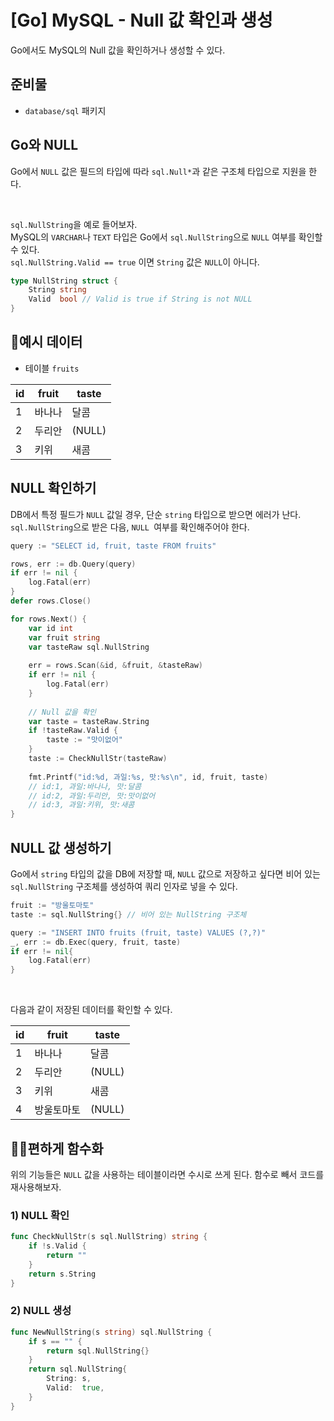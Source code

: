 # [Go] MySQL - Null 값 확인과 생성

Go에서도 MySQL의 Null 값을 확인하거나 생성할 수 있다.



## 준비물

- `database/sql` 패키지



## Go와 NULL

Go에서 `NULL` 값은 필드의 타입에 따라 `sql.Null*`과 같은 구조체 타입으로 지원을 한다. 

</br>

`sql.NullString`을 예로 들어보자. </br>
MySQL의 `VARCHAR`나 `TEXT` 타입은 Go에서 `sql.NullString`으로 `NULL` 여부를 확인할 수 있다. </br>
`sql.NullString.Valid == true` 이면 `String` 값은 `NULL`이 아니다.

```go
type NullString struct {
	String string
	Valid  bool // Valid is true if String is not NULL
}
```



## 🥝예시 데이터

- 테이블 `fruits`

| id   | fruit  | taste  |
| ---- | ------ | ------ |
| 1    | 바나나 | 달콤   |
| 2    | 두리안 | (NULL) |
| 3    | 키위   | 새콤   |



## NULL 확인하기

DB에서 특정 필드가 `NULL` 값일 경우, 단순 `string` 타입으로 받으면 에러가 난다. `sql.NullString`으로 받은 다음, `NULL `여부를 확인해주어야 한다.

```go
query := "SELECT id, fruit, taste FROM fruits"

rows, err := db.Query(query)
if err != nil {
    log.Fatal(err)
}
defer rows.Close()

for rows.Next() {
    var id int
    var fruit string
    var tasteRaw sql.NullString
    
    err = rows.Scan(&id, &fruit, &tasteRaw)
    if err != nil {
        log.Fatal(err)
    }
    
    // Null 값을 확인
    var taste = tasteRaw.String
    if !tasteRaw.Valid {
        taste := "맛이없어"
    }
    taste := CheckNullStr(tasteRaw)
    
    fmt.Printf("id:%d, 과일:%s, 맛:%s\n", id, fruit, taste)
    // id:1, 과일:바나나, 맛:달콤
    // id:2, 과일:두리안, 맛:맛이없어
    // id:3, 과일:키위, 맛:새콤
}
```



## NULL 값 생성하기

Go에서 `string` 타입의 값을 DB에 저장할 때,  `NULL` 값으로 저장하고 싶다면 비어 있는 `sql.NullString` 구조체를 생성하여 쿼리 인자로 넣을 수 있다.

```go
fruit := "방울토마토"
taste := sql.NullString{} // 비어 있는 NullString 구조체

query := "INSERT INTO fruits (fruit, taste) VALUES (?,?)"
_, err := db.Exec(query, fruit, taste)
if err != nil{
	log.Fatal(err)
}
```

</br>

다음과 같이 저장된 데이터를 확인할 수 있다.

| id   | fruit      | taste  |
| ---- | ---------- | ------ |
| 1    | 바나나     | 달콤   |
| 2    | 두리안     | (NULL) |
| 3    | 키위       | 새콤   |
| 4    | 방울토마토 | (NULL) |



## 🏄‍♂️편하게 함수화

위의 기능들은 `NULL` 값을 사용하는 테이블이라면 수시로 쓰게 된다. 함수로 빼서 코드를 재사용해보자.

### 1) NULL 확인

```go
func CheckNullStr(s sql.NullString) string {
	if !s.Valid {
		return ""
	}
	return s.String
}	
```

### 2) NULL 생성

```go
func NewNullString(s string) sql.NullString {
	if s == "" {
		return sql.NullString{}
	}
	return sql.NullString{
		String: s,
		Valid:  true,
	}
}
```

